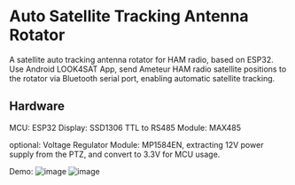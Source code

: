 # Auto Satellite Tracking Antenna Rotator
A satellite auto tracking antenna rotator for HAM radio, based on ESP32. 
Use Android LOOK4SAT App, send Ameteur HAM radio satellite positions to the rotator via Bluetooth serial port, enabling automatic satellite tracking.

## Hardware
MCU: ESP32
Display: SSD1306
TTL to RS485 Module: MAX485

optional:
Voltage Regulator Module: MP1584EN, extracting 12V power supply from the PTZ, and convert to 3.3V for MCU usage.

Demo:
![image](https://github.com/thedonalddon/Sat-Antenna-Rotator/assets/43942741/d9639b92-4860-4a61-b26a-5ff2877d7408)
![image](https://github.com/thedonalddon/Sat-Antenna-Rotator/assets/43942741/41296b9e-caf3-4814-81f1-4360dfb08afa)
